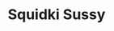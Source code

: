 ---
slug: squidki-sussy
title: Squidki Sussy
description: "Squidki Sussy is an exciting online game. Play for free directly in your browser!"
icon: /images/new_mods/Sprunki Sussy.png
url: https://wowtbc.net/sprunkin/sprunki-sussy/index.html
previewImage: /images/new_mods/Sprunki Sussy.png
type: new mods

# SEO配置
seo:
  title: "Squidki Sussy - Play Free Online Game | Fun Browser Games"
  description: "Squidki Sussy - Play this fun online game for free in your browser. No download required!"
  ogImage: "/images/new_mods/Sprunki Sussy.png"
  keywords: "squidki-sussy, online game, browser game, free game, new mods game, play online"

videoUrls:
  - https://www.youtube.com/embed/example1
  - https://www.youtube.com/embed/example2

whyPlay:
  title: "Why Play Squidki Sussy?"
  items:
    - "Immersive Gameplay: Squidki Sussy offers an engaging and immersive gaming experience that will keep you entertained for hours"
    - "Challenging Levels: Test your skills with increasingly difficult challenges and obstacles"
    - "Beautiful Graphics: Enjoy stunning visuals and smooth animations that bring the game world to life"
    - "Regular Updates: New content and features are added regularly to keep the game fresh and exciting"
    - "Free to Play: Experience all the fun without spending a penny"
    - "Community Features: Connect with other players, share strategies, and compete for high scores"
    - "Cross-Platform: Play on any device with a web browser, no downloads required"

features:
  title: "Key Features of Squidki Sussy"
  image: "/images/new_mods/Sprunki Sussy.png"
  items:
    - "Intuitive Controls: Easy to learn controls make Squidki Sussy accessible for players of all skill levels"
    - "Multiple Game Modes: Enjoy various gameplay options that provide different challenges and experiences"
    - "Character Customization: Personalize your gaming experience with unique characters and items"
    - "Achievement System: Complete special tasks to earn rewards and recognition"
    - "Leaderboards: Compete with players worldwide and see who can achieve the highest scores"

characteristics:
  title: "Game Characteristics"
  image: "/images/new_mods/Sprunki Sussy.png"
  items:
    - "Genre: New mods game with elements of strategy and skill"
    - "Difficulty: Suitable for both casual gamers and those seeking a challenge"
    - "Play Time: Quick sessions or extended gameplay, depending on your preference"
    - "Art Style: Vibrant and engaging visuals that enhance the gaming experience"
    - "Sound Design: Immersive audio that complements the gameplay perfectly"

info: "Squidki Sussy is an exciting online game that offers players a unique and engaging gaming experience. With its intuitive controls, stunning visuals, and challenging gameplay, Squidki Sussy provides hours of entertainment for players of all ages and skill levels. Whether you're looking for a quick gaming session during a break or an extended play session, Squidki Sussy delivers an immersive experience that will keep you coming back for more. The game features multiple levels of increasing difficulty, ensuring that players are constantly challenged as they progress. With regular updates adding new content and features, Squidki Sussy remains fresh and exciting, providing endless entertainment options for its growing community of players."

howToPlayIntro: "Welcome to Squidki Sussy! This guide will walk you through the basics and help you master the game. Whether you're a beginner or looking to improve your skills, these tips and instructions will enhance your gaming experience."

howToPlaySteps:
  - title: "Getting Started"
    description: "Begin your Squidki Sussy adventure by familiarizing yourself with the controls. Use your keyboard or mouse to navigate through the game interface. The tutorial will guide you through the basic mechanics and help you understand the objectives."
  - title: "Understanding the Objectives"
    description: "In Squidki Sussy, your main goal is to progress through levels by completing specific objectives. Each level presents unique challenges that require different strategies and approaches."
  - title: "Mastering the Controls"
    description: "Practice using the controls to improve your precision and reaction time. Squidki Sussy requires quick reflexes and strategic thinking to overcome obstacles and defeat opponents."
  - title: "Utilizing Power-ups"
    description: "Collect power-ups throughout the game to enhance your abilities and overcome difficult challenges. Each power-up offers unique advantages that can be crucial for success."
  - title: "Developing Strategies"
    description: "As you progress in Squidki Sussy, develop effective strategies for different scenarios. Analyze patterns, anticipate challenges, and adapt your approach to maximize your performance."

faq:
  title: "Frequently Asked Questions about Squidki Sussy"
  items:
    - question: "Is Squidki Sussy free to play?"
      answer: "Yes, Squidki Sussy is completely free to play directly in your web browser. No downloads or purchases are required to enjoy the full game experience."
    - question: "Can I play Squidki Sussy on mobile devices?"
      answer: "Yes, Squidki Sussy is optimized for both desktop and mobile play. You can enjoy the game on any device with a web browser and internet connection."
    - question: "Are there any in-game purchases?"
      answer: "While Squidki Sussy is free to play, there may be optional in-game purchases available for cosmetic items or additional features that don't affect core gameplay."
    - question: "How often is Squidki Sussy updated?"
      answer: "The developers regularly update Squidki Sussy with new content, features, and improvements based on player feedback and game performance."
    - question: "Can I play Squidki Sussy offline?"
      answer: "Currently, Squidki Sussy requires an internet connection to play as it's a browser-based online game."
    - question: "Is Squidki Sussy suitable for children?"
      answer: "Yes, Squidki Sussy is designed to be family-friendly and suitable for players of all ages."
    - question: "How do I report bugs or issues?"
      answer: "If you encounter any problems while playing Squidki Sussy, you can report them through the game's support page or contact the developers directly through their website."
    - question: "Still Have Questions?"
      answer: "If you have additional questions about Squidki Sussy that aren't covered in this FAQ, please visit our support center or contact our customer service team for assistance."
---